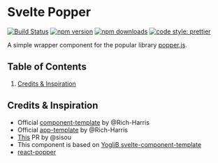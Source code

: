# Svelte Popper

[![Build Status](https://travis-ci.org/bgreenacre/svelte-popper.svg?branch=master)](https://travis-ci.org/bgreenacre/svelte-popper)
[![npm version](https://img.shields.io/npm/v/svelte-popper.svg)](https://www.npmjs.com/package/svelte-popper)
[![npm downloads](https://img.shields.io/npm/dm/svelte-popper.svg)](https://www.npmjs.com/package/svelte-popper)
[![code style: prettier](https://img.shields.io/badge/code_style-prettier-ff69b4.svg)](https://github.com/prettier/prettier)

A simple wrapper component for the popular library [popper.js](https://popper.js.org/).

## Table of Contents

1. [Credits & Inspiration](#credits-&-inspiration)

## Credits & Inspiration

-   Official [component-template](https://github.com/sveltejs/component-template) by @Rich-Harris
-   Official [app-template](https://github.com/sveltejs/template) by @Rich-Harris
-   [This](https://github.com/sveltejs/component-template/pull/5) PR by @sisou
-   This component is based on [YogliB svelte-component-template](https://github.com/YogliB/svelte-component-template)
-   [react-popper](https://github.com/FezVrasta/react-popper)
